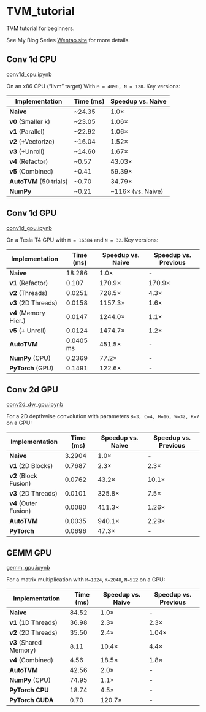 # TVM_tutorial

TVM tutorial for beginners.

See My Blog Series [Wentao.site](https://wentao.site/categories/tvm/) for more details.

## Conv 1d CPU

[conv1d_cpu.ipynb](conv1d_cpu.ipynb)

On an x86 CPU (“llvm” target) With `M = 4096, N = 128`. Key versions:

| **Implementation**      | **Time (ms)** | **Speedup vs. Naive** |
|-------------------------|---------------|------------------------|
| **Naive**               | ~24.35        | 1.0×                  |
| **v0** (Smaller k)      | ~23.05        | 1.06×                 |
| **v1** (Parallel)       | ~22.92        | 1.06×                 |
| **v2** (+Vectorize)     | ~16.04        | 1.52×                 |
| **v3** (+Unroll)        | ~14.60        | 1.67×                 |
| **v4** (Refactor)       | ~0.57         | 43.03×                |
| **v5** (Combined)       | ~0.41         | 59.39×                |
| **AutoTVM** (50 trials) | ~0.70         | 34.79×                |
| **NumPy**               | ~0.21         | ~116× (vs. Naive)     |

## Conv 1d GPU

[conv1d_gpu.ipynb](conv1d_gpu.ipynb)

On a Tesla T4 GPU with `M = 16384` and `N = 32`. Key versions:

| **Implementation**    | **Time (ms)** | **Speedup vs. Naive** | **Speedup vs. Previous** |
|-----------------------|---------------|------------------------|--------------------------|
| **Naive**             | 18.286        | 1.0×                   | -                        |
| **v1** (Refactor)     | 0.107         | 170.9×                 | 170.9×                   |
| **v2** (Threads)      | 0.0251        | 728.5×                 | 4.3×                     |
| **v3** (2D Threads)   | 0.0158        | 1157.3×                | 1.6×                     |
| **v4** (Memory Hier.) | 0.0147        | 1244.0×                | 1.1×                     |
| **v5** (+ Unroll)     | 0.0124        | 1474.7×                | 1.2×                     |
| **AutoTVM**       | 0.0405 ms        | 451.5×                |      -                     |
| **NumPy** (CPU)       | 0.2369        | 77.2×                  | -                        |
| **PyTorch** (GPU)     | 0.1491        | 122.6×                 | -                        |

## Conv 2d GPU

[conv2d_dw_gpu.ipynb](conv2d_dw_gpu.ipynb)

For a 2D depthwise convolution with parameters `B=3, C=4, H=16, W=32, K=7` on a GPU:

| **Implementation**       | **Time (ms)** | **Speedup vs. Naive** | **Speedup vs. Previous** |
|--------------------------|---------------|------------------------|--------------------------|
| **Naive**                | 3.2904        | 1.0×                   | -                        |
| **v1** (2D Blocks)       | 0.7687        | 2.3×                   | 2.3×                     |
| **v2** (Block Fusion)    | 0.0762        | 43.2×                  | 10.1×                    |
| **v3** (2D Threads)      | 0.0101        | 325.8×                 | 7.5×                     |
| **v4** (Outer Fusion)    | 0.0080        | 411.3×                 | 1.26×                    |
| **AutoTVM**              | 0.0035        | 940.1×                 | 2.29×                    |
| **PyTorch**         | 0.0696        | 47.3×                  | -                        |

## GEMM GPU

[gemm_gpu.ipynb](gemm_gpu.ipynb)

For a matrix multiplication with `M=1024`, `K=2048`, `N=512` on a GPU:

| **Implementation**       | **Time (ms)** | **Speedup vs. Naive** | **Speedup vs. Previous** |
|--------------------------|---------------|------------------------|--------------------------|
| **Naive**                | 84.52         | 1.0×                   | -                        |
| **v1** (1D Threads)      | 36.98         | 2.3×                   | 2.3×                     |
| **v2** (2D Threads)      | 35.50         | 2.4×                   | 1.04×                    |
| **v3** (Shared Memory)   | 8.11          | 10.4×                  | 4.4×                     |
| **v4** (Combined)   | 4.56          | 18.5×                  | 1.8×                     |
| **AutoTVM**              | 42.56         | 2.0×                   | -                        |
| **NumPy** (CPU)          | 74.95         | 1.1×                   | -                        |
| **PyTorch CPU**          | 18.74         | 4.5×                   | -                        |
| **PyTorch CUDA**         | 0.70          | 120.7×                 | -                        |
